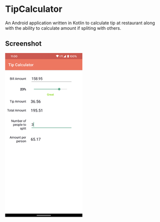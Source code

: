 # TipCalculator

An Android application written in Kotlin to calculate tip at restaurant along with the ability to calculate amount if spliting with others.

## Screenshot

<img src="https://github.com/rugveddarwhekar/TipCalculator/blob/master/Screenshot_20210925-131738.png" alt="Screenshot for the app" width="250"/>
